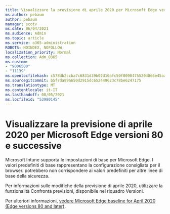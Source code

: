```yaml
---
title: Visualizzare la previsione di aprile 2020 per Microsoft Edge versioni 80 e successive
ms.author: pebaum
author: pebaum
manager: scotv
ms.date: 06/04/2021
ms.audience: Admin
ms.topic: article
ms.service: o365-administration
ROBOTS: NOINDEX, NOFOLLOW
localization_priority: Normal
ms.collection: Adm_O365
ms.custom:
- "9006500"
- "11139"
ms.openlocfilehash: c578db2ccba7c6831d39b02d10afc50f00904755204866e45aa4eb2ec313a8e3
ms.sourcegitcommit: b5f7da89a650d2915dc652449623c78be6247175
ms.translationtype: MT
ms.contentlocale: it-IT
ms.lasthandoff: 08/05/2021
ms.locfileid: "53980145"
---
```

# <a name="view-the-april-2020-baseline-for-microsoft-edge-versions-80-and-later"></a>Visualizzare la previsione di aprile 2020 per Microsoft Edge versioni 80 e successive

Microsoft Intune supporta le impostazioni di base per Microsoft Edge. I valori predefiniti di base rappresentano la configurazione consigliata per il browser. potrebbero non corrispondere ai valori predefiniti per altre linee di base della sicurezza.

Per informazioni sulle modifiche della previsione di aprile 2020, utilizzare la funzionalità Confronta previsioni, disponibile nel riquadro Versioni.

Per ulteriori informazioni, [vedere Microsoft Edge baseline for April 2020 (Edge versions 80 and later)](/mem/intune/protect/security-baseline-settings-edge?pivots=edge-april-2020).